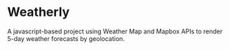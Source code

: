 # Weatherly
A javascript-based project using Weather Map and Mapbox APIs to render 5-day weather forecasts by geolocation.
